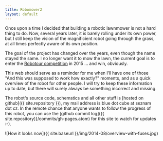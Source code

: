 ```yaml
---
title: Robomower2
layout: default
---
```


Once upon a time I decided that building a robotic lawnmower is not a hard thing to do.
Now, several years later, it is barely rolling under its own power, but
I still keep the vision of the magnificient robot going through the grass, at all times
perfectly aware of its own position.

The goal of the project has changed over the years, even though the name stayed the same.
I no longer want it to mow the lawn, the current goal is to enter the [Robotour competition](http://robotour.cz)
in 2015 ... and win, obviously.

This web should serve as a reminder for me when I'll have one of those
"And this was supposed to work how exactly?" moments, and as a quick overview
of the robot for other people.
I will try to keep these information up to date, but there will surely always
be something incorrect and missing.

The robot's source code, schematics and all other stuff is [hosted on github]({{ site.repository }}),
my mail address is blue dot cube at seznam dot cz.
In the remote chance that anyone wants to follow the progress of this robot, you
can use the [github commit log]({{ site.repository}}/commits/gh-pages.atom) for
this site to watch for updates :-).

![How it looks now]({{ site.baseurl }}/img/2014-08/overview-with-fuses.jpg)
